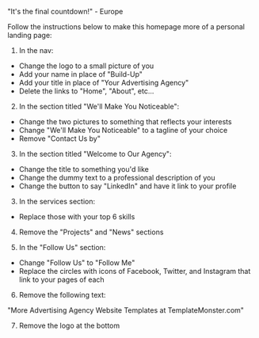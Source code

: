 "It's the final countdown!" - Europe

Follow the instructions below to make this homepage more of a personal landing page:


1. In the nav:

- Change the logo to a small picture of you
- Add your name in place of "Build-Up"
- Add your title in place of "Your Advertising Agency"
- Delete the links to "Home", "About", etc...

2. In the section titled "We'll Make You Noticeable":

- Change the two pictures to something that reflects your interests
- Change "We'll Make You Noticeable" to a tagline of your choice
- Remove "Contact Us by"

3. In the section titled "Welcome to Our Agency":

- Change the title to something you'd like
- Change the dummy text to a professional description of you
- Change the button to say "LinkedIn" and have it link to your profile

3. In the services section:

- Replace those with your top 6 skills

4. Remove the "Projects" and "News" sections

5. In the "Follow Us" section:

- Change "Follow Us" to "Follow Me"
- Replace the circles with icons of Facebook, Twitter, and Instagram that link to your pages of each

6. Remove the following text:

"More Advertising Agency Website Templates at TemplateMonster.com"

7. Remove the logo at the bottom

